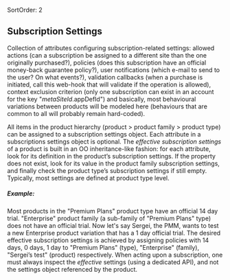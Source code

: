 SortOrder: 2
## Subscription Settings

Collection of attributes configuring subscription-related settings: allowed actions (can a subscription be assigned to a different site than the one originally purchased?), policies (does this subscription have an official money-back guarantee policy?), user notifications (which e-mail to send to the user? On what events?), validation callbacks (when a purchase is initiated, call this web-hook that will validate if the operation is allowed), context exclusion criterion (only one subscription can exist in an account for the key "$metaSiteId.$appDefId") and basically, most behavioural variations between products will be modeled here (behaviours that are common to all will probably remain hard-coded).

All items in the product hierarchy (product > product family > product type) can be assigned to a subscription settings object.
Each attribute in a subscriptions settings object is optional.
The *effective subscription settings* of a product is built in an OO inheritance-like fashion: for each attribute, look for its definition in the product’s subscription settings.
If the property does not exist, look for its value in the product family subscription settings, and finally check the product type’s subscription settings if still empty.
Typically, most settings are defined at product type level.

##### Example:
Most products in the "Premium Plans" product type have an official 14 day trial. "Enterprise" product family (a sub-family of "Premium Plans" type) does not have an official trial. Now let's say Sergei, the PMM, wants to test a new Enterprise product variation that has a 1 day official trial.
The desired effective subscription settings is achieved by assigning policies with 14 days, 0 days, 1 day to "Premium Plans" (type), "Enterprise" (family), "Sergei’s test" (product) respectively.
When acting upon a subscription, one must always inspect the *effective* settings (using a dedicated API), and not the settings object referenced by the product.
